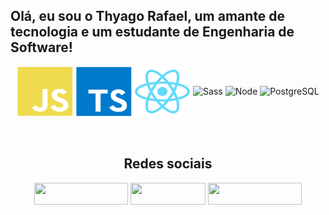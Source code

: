 ## Olá, eu sou o Thyago Rafael, um amante de tecnologia e um estudante de Engenharia de Software!

<div align="center">
  <img align="center" alt="Js" height="80" width="90" src="https://raw.githubusercontent.com/devicons/devicon/master/icons/javascript/javascript-plain.svg">
  <img align="center" alt="Ts" height="80" width="90" src="https://raw.githubusercontent.com/devicons/devicon/master/icons/typescript/typescript-plain.svg">
  <img align="center" alt="React" height="80" width="90" src="https://raw.githubusercontent.com/devicons/devicon/master/icons/react/react-original.svg">  
  <img align="center" alt="Sass" height="80" width="90" src="https://cdn.jsdelivr.net/gh/devicons/devicon@latest/icons/sass/sass-original.svg">
  <img align="center" alt="Node" height="80" width="90" src="https://cdn.jsdelivr.net/gh/devicons/devicon@latest/icons/nodejs/nodejs-original-wordmark.svg">
  <img align="center" alt="PostgreSQL" height="80" width="90" src="https://cdn.jsdelivr.net/gh/devicons/devicon@latest/icons/postgresql/postgresql-original.svg">
</div>

  <br>

  <br>
  
  <h2 align="center"> Redes sociais </h2>
 
<div align="center"> 
  <a href="https://instagram.com/thyago.rc" target="_blank"><img src="https://img.shields.io/badge/-Instagram-%23E4405F?style=for-the-badge&logo=instagram&logoColor=white" target="_blank" width="150" height="35"></a>
  <a href="mailto:thyagorafael57@gmail.com"><img src="https://img.shields.io/badge/-Gmail-%23333?style=for-the-badge&logo=gmail&logoColor=red" target="_blank" width="120" height="35"></a>
  <a href="https://www.linkedin.com/in/thyago-rafael-287520278" target="_blank"><img src="https://img.shields.io/badge/-LinkedIn-%230077B5?style=for-the-badge&logo=linkedin&logoColor=white" target="_blank" width="150" height="35"></a>
</div>
